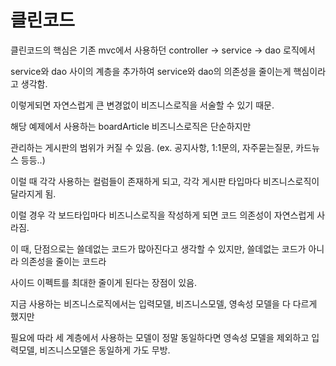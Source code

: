 # 클린코드

클린코드의 핵심은 기존 mvc에서 사용하던 controller -> service -> dao 로직에서

service와 dao 사이의 계층을 추가하여 service와 dao의 의존성을 줄이는게 핵심이라고 생각함.

이렇게되면 자연스럽게 큰 변경없이 비즈니스로직을 서술할 수 있기 때문.

해당 예제에서 사용하는 boardArticle 비즈니스로직은 단순하지만 

관리하는 게시판의 범위가 커질 수 있음. (ex. 공지사항, 1:1문의, 자주묻는질문, 카드뉴스 등등..)

이럴 때 각각 사용하는 컬럼들이 존재하게 되고, 각각 게시판 타입마다 비즈니스로직이 달라지게 됨.

이럴 경우 각 보드타입마다 비즈니스로직을 작성하게 되면 코드 의존성이 자연스럽게 사라짐.

이 때, 단점으로는 쓸데없는 코드가 많아진다고 생각할 수 있지만, 쓸데없는 코드가 아니라 의존성을 줄이는 코드라

사이드 이펙트를 최대한 줄이게 된다는 장점이 있음.

지금 사용하는 비즈니스로직에서는 입력모델, 비즈니스모델, 영속성 모델을 다 다르게 했지만

필요에 따라 세 계층에서 사용하는 모델이 정말 동일하다면 영속성 모델을 제외하고 입력모델, 비즈니스모델은 동일하게 가도 무방.

